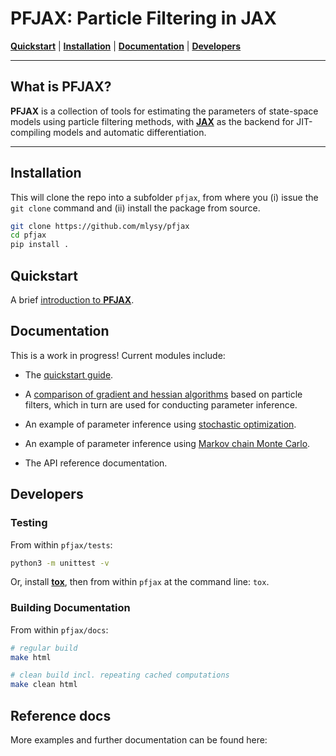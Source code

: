 # **PFJAX**: Particle Filtering in JAX

[**Quickstart**](docs/notebooks/pfjax.md)
| [**Installation**](#installation)
| [**Documentation**](#documentation)
| [**Developers**](#developers)

---

## What is **PFJAX**?

**PFJAX** is a collection of tools for estimating the parameters of state-space models using particle filtering methods, with  [**JAX**](https://jax.readthedocs.io/) as the backend for JIT-compiling models and automatic differentiation.

---

## Installation

This will clone the repo into a subfolder `pfjax`, from where you (i) issue the `git clone` command and (ii) install the package from source.

```bash
git clone https://github.com/mlysy/pfjax
cd pfjax
pip install .
``` 

## Quickstart 

A brief [introduction to **PFJAX**](docs/notebooks/pfjax.md).

## Documentation

This is a work in progress!  Current modules include:

- The [quickstart guide](docs/notebooks/pfjax.md).

- A [comparison of gradient and hessian algorithms](docs/notebooks/gradient_comparisons.md) based on particle filters, which in turn are used for conducting parameter inference.

- An example of parameter inference using [stochastic optimization](docs/notebooks/stochopt_tutorial.md).

- An example of parameter inference using [Markov chain Monte Carlo](docs/notebooks/mcmc_tutorial).

- The API reference documentation.

## Developers

### Testing

From within `pfjax/tests`:

```bash
python3 -m unittest -v
```

Or, install [**tox**](https://tox.wiki/en/latest/index.html), then from within `pfjax` at the command line: `tox`.

### Building Documentation

From within `pfjax/docs`:

```bash
# regular build
make html

# clean build incl. repeating cached computations
make clean html
```

## Reference docs

More examples and further documentation can be found here:
